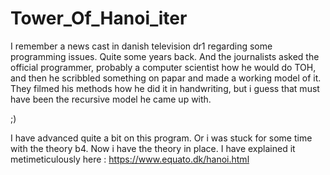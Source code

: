 # Tower_Of_Hanoi_iter


I remember a news cast in danish television dr1 regarding some programming issues.
Quite some years back.
And the journalists asked the official programmer, probably a computer scientist
how he would do TOH, and then he scribbled something on papar and made a working
model of it. They filmed his methods how he did it in handwriting, but i guess
that must have been the recursive model he came up with.

;)

I have advanced quite a bit on this program.
Or i was stuck for some time with the theory b4.
Now i have the theory in place.
I have explained it metimeticulously here :
https://www.equato.dk/hanoi.html
